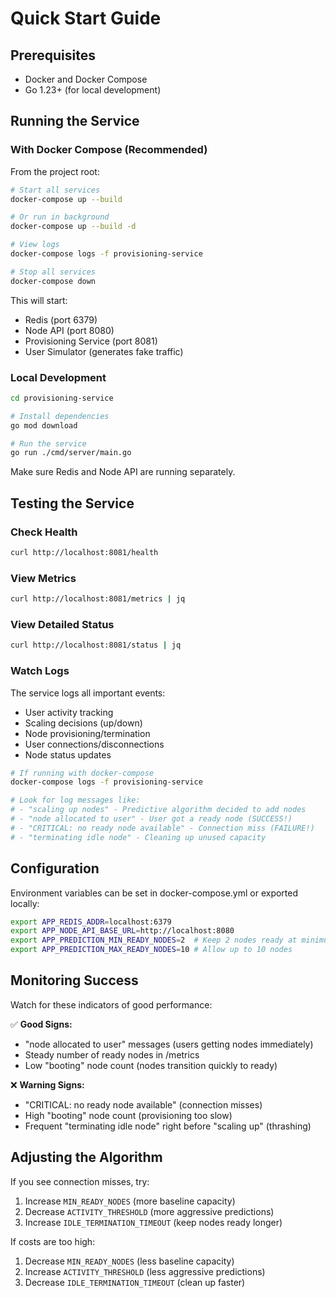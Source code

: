 # Quick Start Guide

## Prerequisites

- Docker and Docker Compose
- Go 1.23+ (for local development)

## Running the Service

### With Docker Compose (Recommended)

From the project root:

```bash
# Start all services
docker-compose up --build

# Or run in background
docker-compose up --build -d

# View logs
docker-compose logs -f provisioning-service

# Stop all services
docker-compose down
```

This will start:

- Redis (port 6379)
- Node API (port 8080)
- Provisioning Service (port 8081)
- User Simulator (generates fake traffic)

### Local Development

```bash
cd provisioning-service

# Install dependencies
go mod download

# Run the service
go run ./cmd/server/main.go
```

Make sure Redis and Node API are running separately.

## Testing the Service

### Check Health

```bash
curl http://localhost:8081/health
```

### View Metrics

```bash
curl http://localhost:8081/metrics | jq
```

### View Detailed Status

```bash
curl http://localhost:8081/status | jq
```

### Watch Logs

The service logs all important events:

- User activity tracking
- Scaling decisions (up/down)
- Node provisioning/termination
- User connections/disconnections
- Node status updates

```bash
# If running with docker-compose
docker-compose logs -f provisioning-service

# Look for log messages like:
# - "scaling up nodes" - Predictive algorithm decided to add nodes
# - "node allocated to user" - User got a ready node (SUCCESS!)
# - "CRITICAL: no ready node available" - Connection miss (FAILURE!)
# - "terminating idle node" - Cleaning up unused capacity
```

## Configuration

Environment variables can be set in docker-compose.yml or exported locally:

```bash
export APP_REDIS_ADDR=localhost:6379
export APP_NODE_API_BASE_URL=http://localhost:8080
export APP_PREDICTION_MIN_READY_NODES=2  # Keep 2 nodes ready at minimum
export APP_PREDICTION_MAX_READY_NODES=10 # Allow up to 10 nodes
```

## Monitoring Success

Watch for these indicators of good performance:

✅ **Good Signs:**

- "node allocated to user" messages (users getting nodes immediately)
- Steady number of ready nodes in /metrics
- Low "booting" node count (nodes transition quickly to ready)

❌ **Warning Signs:**

- "CRITICAL: no ready node available" (connection misses)
- High "booting" node count (provisioning too slow)
- Frequent "terminating idle node" right before "scaling up" (thrashing)

## Adjusting the Algorithm

If you see connection misses, try:

1. Increase `MIN_READY_NODES` (more baseline capacity)
2. Decrease `ACTIVITY_THRESHOLD` (more aggressive predictions)
3. Increase `IDLE_TERMINATION_TIMEOUT` (keep nodes ready longer)

If costs are too high:

1. Decrease `MIN_READY_NODES` (less baseline capacity)
2. Increase `ACTIVITY_THRESHOLD` (less aggressive predictions)
3. Decrease `IDLE_TERMINATION_TIMEOUT` (clean up faster)
